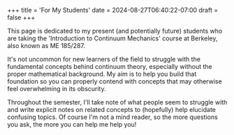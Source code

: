 +++
title = 'For My Students'
date = 2024-08-27T06:40:22-07:00
draft = false
+++

This page is dedicated to my present (and potentially future) students who are taking the 'Introduction to Continuum Mechanics' course at Berkeley, also known as ME 185/287. 

It's not uncommon for new learners of the field to struggle with the fundamental concepts behind continuum theory, especially without the proper mathematical background. My aim is to help you build that foundation so you can properly contend with concepts that may otherwise feel overwhelming in its obscurity. 

Throughout the semester, I'll take note of what people seem to struggle with and write explicit notes on related concepts to (hopefully) help elucidate confusing topics. Of course I'm not a mind reader, so the more questions you ask, the more you can help me help you!
